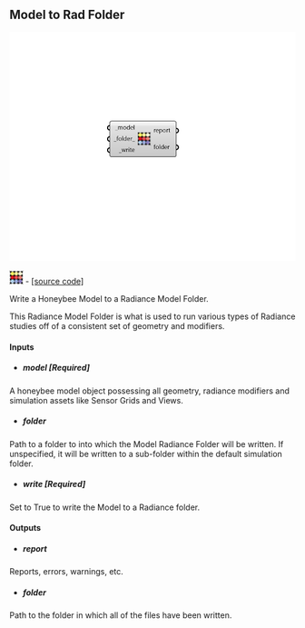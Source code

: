 ## Model to Rad Folder

![](../../images/components/Model_to_Rad_Folder.png)

![](../../images/icons/Model_to_Rad_Folder.png) - [[source code]](https://github.com/ladybug-tools/honeybee-grasshopper-radiance/blob/master/honeybee_grasshopper_radiance/src//HB%20Model%20to%20Rad%20Folder.py)


Write a Honeybee Model to a Radiance Model Folder. 

This Radiance Model Folder is what is used to run various types of Radiance studies off of a consistent set of geometry and modifiers. 



#### Inputs
* ##### model [Required]
A honeybee model object possessing all geometry, radiance modifiers and simulation assets like Sensor Grids and Views. 
* ##### folder 
Path to a folder to into which the Model Radiance Folder will be written. If unspecified, it will be written to a sub-folder within the default simulation folder. 
* ##### write [Required]
Set to True to write the Model to a Radiance folder. 

#### Outputs
* ##### report
Reports, errors, warnings, etc. 
* ##### folder
Path to the folder in which all of the files have been written. 